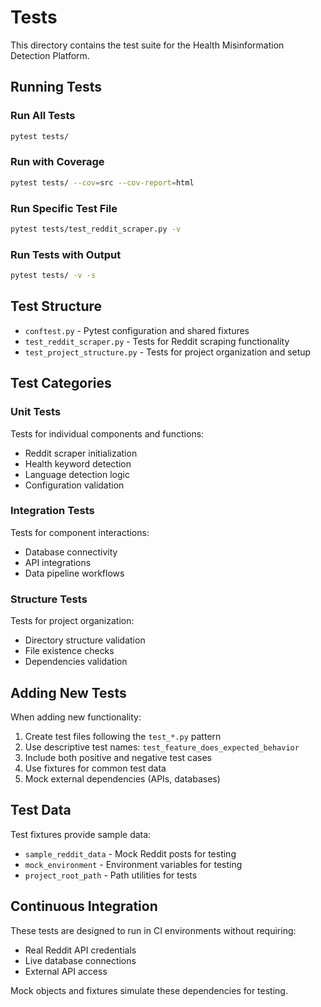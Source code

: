 # Tests

This directory contains the test suite for the Health Misinformation Detection Platform.

## Running Tests

### Run All Tests
```bash
pytest tests/
```

### Run with Coverage
```bash
pytest tests/ --cov=src --cov-report=html
```

### Run Specific Test File
```bash
pytest tests/test_reddit_scraper.py -v
```

### Run Tests with Output
```bash
pytest tests/ -v -s
```

## Test Structure

- `conftest.py` - Pytest configuration and shared fixtures
- `test_reddit_scraper.py` - Tests for Reddit scraping functionality
- `test_project_structure.py` - Tests for project organization and setup

## Test Categories

### Unit Tests
Tests for individual components and functions:
- Reddit scraper initialization
- Health keyword detection
- Language detection logic
- Configuration validation

### Integration Tests  
Tests for component interactions:
- Database connectivity
- API integrations
- Data pipeline workflows

### Structure Tests
Tests for project organization:
- Directory structure validation
- File existence checks
- Dependencies validation

## Adding New Tests

When adding new functionality:

1. Create test files following the `test_*.py` pattern
2. Use descriptive test names: `test_feature_does_expected_behavior`
3. Include both positive and negative test cases
4. Use fixtures for common test data
5. Mock external dependencies (APIs, databases)

## Test Data

Test fixtures provide sample data:
- `sample_reddit_data` - Mock Reddit posts for testing
- `mock_environment` - Environment variables for testing
- `project_root_path` - Path utilities for tests

## Continuous Integration

These tests are designed to run in CI environments without requiring:
- Real Reddit API credentials
- Live database connections
- External API access

Mock objects and fixtures simulate these dependencies for testing.
